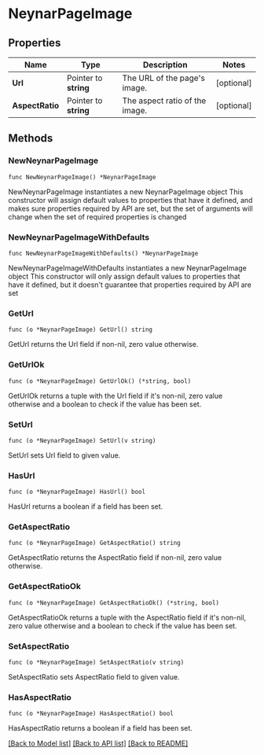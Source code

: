 # NeynarPageImage

## Properties

Name | Type | Description | Notes
------------ | ------------- | ------------- | -------------
**Url** | Pointer to **string** | The URL of the page&#39;s image. | [optional] 
**AspectRatio** | Pointer to **string** | The aspect ratio of the image. | [optional] 

## Methods

### NewNeynarPageImage

`func NewNeynarPageImage() *NeynarPageImage`

NewNeynarPageImage instantiates a new NeynarPageImage object
This constructor will assign default values to properties that have it defined,
and makes sure properties required by API are set, but the set of arguments
will change when the set of required properties is changed

### NewNeynarPageImageWithDefaults

`func NewNeynarPageImageWithDefaults() *NeynarPageImage`

NewNeynarPageImageWithDefaults instantiates a new NeynarPageImage object
This constructor will only assign default values to properties that have it defined,
but it doesn't guarantee that properties required by API are set

### GetUrl

`func (o *NeynarPageImage) GetUrl() string`

GetUrl returns the Url field if non-nil, zero value otherwise.

### GetUrlOk

`func (o *NeynarPageImage) GetUrlOk() (*string, bool)`

GetUrlOk returns a tuple with the Url field if it's non-nil, zero value otherwise
and a boolean to check if the value has been set.

### SetUrl

`func (o *NeynarPageImage) SetUrl(v string)`

SetUrl sets Url field to given value.

### HasUrl

`func (o *NeynarPageImage) HasUrl() bool`

HasUrl returns a boolean if a field has been set.

### GetAspectRatio

`func (o *NeynarPageImage) GetAspectRatio() string`

GetAspectRatio returns the AspectRatio field if non-nil, zero value otherwise.

### GetAspectRatioOk

`func (o *NeynarPageImage) GetAspectRatioOk() (*string, bool)`

GetAspectRatioOk returns a tuple with the AspectRatio field if it's non-nil, zero value otherwise
and a boolean to check if the value has been set.

### SetAspectRatio

`func (o *NeynarPageImage) SetAspectRatio(v string)`

SetAspectRatio sets AspectRatio field to given value.

### HasAspectRatio

`func (o *NeynarPageImage) HasAspectRatio() bool`

HasAspectRatio returns a boolean if a field has been set.


[[Back to Model list]](../README.md#documentation-for-models) [[Back to API list]](../README.md#documentation-for-api-endpoints) [[Back to README]](../README.md)


